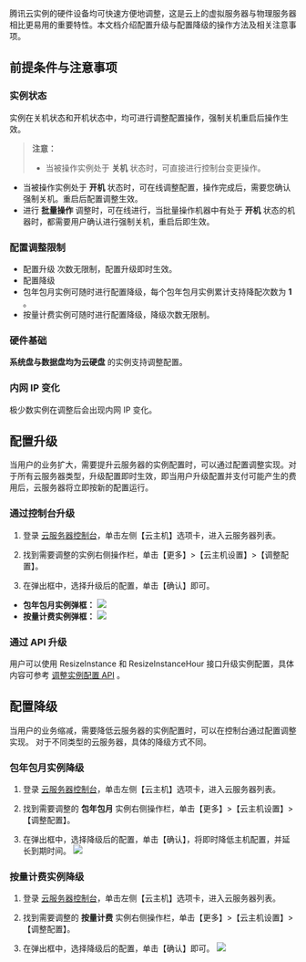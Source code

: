 腾讯云实例的硬件设备均可快速方便地调整，这是云上的虚拟服务器与物理服务器相比更易用的重要特性。本文档介绍配置升级与配置降级的操作方法及相关注意事项。

## 前提条件与注意事项
### 实例状态
实例在关机状态和开机状态中，均可进行调整配置操作，强制关机重启后操作生效。
> **注意：**
> - 当被操作实例处于 **关机** 状态时，可直接进行控制台变更操作。
- 当被操作实例处于 **开机** 状态时，可在线调整配置，操作完成后，需要您确认强制关机。重启后配置调整生效。
- 进行 **批量操作** 调整时，可在线进行，当批量操作机器中有处于 **开机** 状态的机器时，都需要用户确认进行强制关机，重启后即生效。

### 配置调整限制
- 配置升级
次数无限制，配置升级即时生效。
- 配置降级
 - 包年包月实例可随时进行配置降级，每个包年包月实例累计支持降配次数为 **1** 。
 - 按量计费实例可随时进行配置降级，降级次数无限制。

### 硬件基础 
**系统盘与数据盘均为云硬盘** 的实例支持调整配置。

###  内网 IP 变化
极少数实例在调整后会出现内网 IP 变化。

##  配置升级
当用户的业务扩大，需要提升云服务器的实例配置时，可以通过配置调整实现。对于所有云服务器类型，升级配置即时生效，即当用户升级配置并支付可能产生的费用后，云服务器将立即按新的配置运行。

### 通过控制台升级

1. 登录 [云服务器控制台](https://console.cloud.tencent.com/cvm/overview/)，单击左侧【云主机】选项卡，进入云服务器列表。

2. 找到需要调整的实例右侧操作栏，单击【更多】>【云主机设置】>【调整配置】。

3. 在弹出框中，选择升级后的配置，单击【确认】即可。

 - **包年包月实例弹框：**
![](//mc.qcloudimg.com/static/img/c58002204cb5a0481fed03c7ad9903b1/image.png)
 - **按量计费实例弹框：**
![](//mc.qcloudimg.com/static/img/2736588533362e5904a7d006136ceb01/image.png)

### 通过 API 升级
用户可以使用 ResizeInstance 和 ResizeInstanceHour 接口升级实例配置，具体内容可参考 [调整实例配置 API](/doc/product/213/9394) 。

## 配置降级
当用户的业务缩减，需要降低云服务器的实例配置时，可以在控制台通过配置调整实现。
对于不同类型的云服务器，具体的降级方式不同。
### 包年包月实例降级
1. 登录 [云服务器控制台](https://console.cloud.tencent.com/cvm/overview/)，单击左侧【云主机】选项卡，进入云服务器列表。

2. 找到需要调整的 **包年包月** 实例右侧操作栏，单击【更多】>【云主机设置】>【调整配置】。

3. 在弹出框中，选择降级后的配置，单击【确认】，将即时降低主机配置，并延长到期时间。
![](//mc.qcloudimg.com/static/img/69febeee0dc1b7bfadc7c71411f1e6a9/image.png)

### 按量计费实例降级
1. 登录 [云服务器控制台](https://console.cloud.tencent.com/cvm/overview/)，单击左侧【云主机】选项卡，进入云服务器列表。

2. 找到需要调整的 **按量计费** 实例右侧操作栏，单击【更多】>【云主机设置】>【调整配置】。

3. 在弹出框中，选择降级后的配置，单击【确认】即可。
![](//mc.qcloudimg.com/static/img/724fc68d5876c20c81e83706b7effcdc/image.png)
